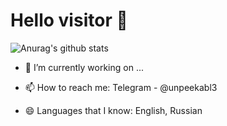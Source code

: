 # Hello visitor 👋

![Anurag's github stats](https://github-readme-stats.vercel.app/api?username=unpeekabl3&show_icons=true&theme=radical)

- 🔭 I’m currently working on ...

- 📫 How to reach me: Telegram - @unpeekabl3

- 😄 Languages that I know: English, Russian
